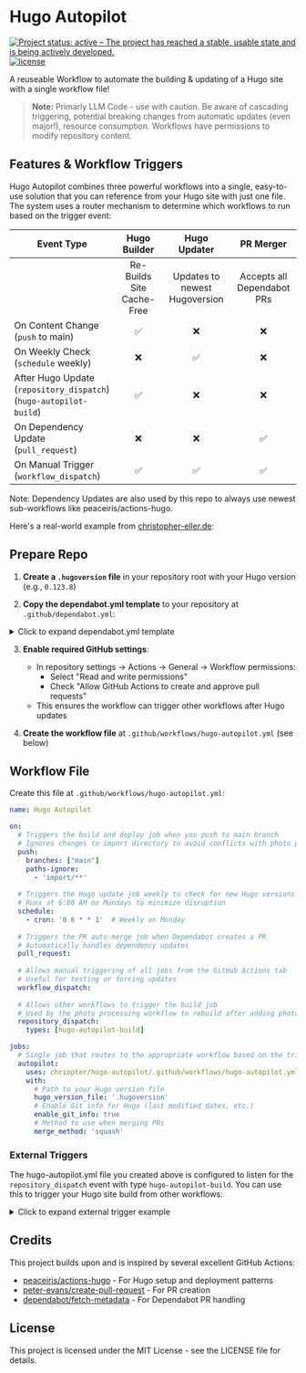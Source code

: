 # Hugo Autopilot

[![Project status: active – The project has reached a stable, usable state and is being actively developed.](https://www.repostatus.org/badges/latest/active.svg)](https://www.repostatus.org/#active)
[![license](https://img.shields.io/github/license/chriopter/hugo-autopilot.svg)](https://github.com/chriopter/hugo-autopilot/blob/main/LICENSE)

A reuseable Workflow to automate the building & updating of a Hugo site with a single workflow file!


> **Note:** Primarly LLM Code - use with caution. Be aware of cascading triggering, potential breaking changes from automatic updates (even major!), resource consumption. Workflows have permissions to modify repository content.


## Features & Workflow Triggers

Hugo Autopilot combines three powerful workflows into a single, easy-to-use solution that you can reference from your Hugo site with just one file. The system uses a router mechanism to determine which workflows to run based on the trigger event:

| Event Type | Hugo Builder | Hugo Updater | PR Merger |
|------------|:----------------------------------:|:-----------------------------------:|:------------------------------:|
| | Re-Builds Site Cache-Free | Updates to newest Hugoversion | Accepts all Dependabot PRs |
| On Content Change<br>(`push` to main) | ✅ | ❌ | ❌ |
| On Weekly Check<br>(`schedule` weekly) | ❌ | ✅ | ❌ |
| After Hugo Update<br>(`repository_dispatch`)<br>(`hugo-autopilot-build`) | ✅ | ❌ | ❌ |
| On Dependency Update<br>(`pull_request`) | ❌ | ❌ | ✅ |
| On Manual Trigger<br>(`workflow_dispatch`) | ✅ | ✅ | ✅ |

Note: Dependency Updates are also used by this repo to always use newest sub-workflows like peaceiris/actions-hugo.

Here's a real-world example from [christopher-eller.de](https://github.com/chriopter/christopher-eller.de):

## Prepare Repo

1. **Create a `.hugoversion` file** in your repository root with your Hugo version (e.g., `0.123.8`)

2. **Copy the dependabot.yml template** to your repository at `.github/dependabot.yml`:

<details>
<summary>Click to expand dependabot.yml template</summary>

```yaml
# Template: dependabot.yml
# Copy this file to your Hugo site repository at .github/dependabot.yml

version: 2
updates:
  # Maintain dependencies for GitHub Actions
  - package-ecosystem: "github-actions"
    directory: "/"
    schedule:
      interval: "weekly"
    # Limit to 5 open pull requests for version updates
    open-pull-requests-limit: 5
    # Add labels to pull requests
    labels:
      - "dependencies"
      - "github-actions"
    # Use custom commit message
    commit-message:
      prefix: "ci"
      include: "scope"
    # Group all updates together
    groups:
      github-actions:
        patterns:
          - "*"

  # Uncomment if using npm in your Hugo site (e.g., for JavaScript processing)
  # - package-ecosystem: "npm"
  #   directory: "/"
  #   schedule:
  #     interval: "monthly"
  #   open-pull-requests-limit: 5
  #   labels:
  #     - "dependencies"
  #     - "npm"
  #   commit-message:
  #     prefix: "build"
  #     include: "scope"
```
</details>

3. **Enable required GitHub settings**: 
   - In repository settings → Actions → General → Workflow permissions:
     - Select "Read and write permissions"
     - Check "Allow GitHub Actions to create and approve pull requests"
   - This ensures the workflow can trigger other workflows after Hugo updates

4. **Create the workflow file** at `.github/workflows/hugo-autopilot.yml` (see below)

## Workflow File

Create this file at `.github/workflows/hugo-autopilot.yml`:

```yaml
name: Hugo Autopilot

on:
  # Triggers the build and deploy job when you push to main branch
  # Ignores changes to import directory to avoid conflicts with photo processing
  push:
    branches: ["main"]
    paths-ignore:
      - 'import/**'
  
  # Triggers the Hugo update job weekly to check for new Hugo versions
  # Runs at 6:00 AM on Mondays to minimize disruption
  schedule:
    - cron: '0 6 * * 1'  # Weekly on Monday
  
  # Triggers the PR auto-merge job when Dependabot creates a PR
  # Automatically handles dependency updates
  pull_request:
  
  # Allows manual triggering of all jobs from the GitHub Actions tab
  # Useful for testing or forcing updates
  workflow_dispatch:
  
  # Allows other workflows to trigger the build job
  # Used by the photo processing workflow to rebuild after adding photos
  repository_dispatch:
    types: [hugo-autopilot-build]

jobs:
  # Single job that routes to the appropriate workflow based on the trigger
  autopilot:
    uses: chriopter/hugo-autopilot/.github/workflows/hugo-autopilot.yml@main
    with:
      # Path to your Hugo version file
      hugo_version_file: '.hugoversion'
      # Enable Git info for Hugo (last modified dates, etc.)
      enable_git_info: true
      # Method to use when merging PRs
      merge_method: 'squash'
```

### External Triggers

The hugo-autopilot.yml file you created above is configured to listen for the `repository_dispatch` event with type `hugo-autopilot-build`. You can use this to trigger your Hugo site build from other workflows:

<details>
<summary>Click to expand external trigger example</summary>

```yaml
# Add this to your other workflow files when you need to trigger a site rebuild
- name: Trigger Hugo site rebuild
  uses: peter-evans/repository-dispatch@v3
  with:
    # This targets your own repository
    token: ${{ secrets.GITHUB_TOKEN }}
    # This matches the event type in your hugo-autopilot.yml file
    event-type: hugo-autopilot-build
```
</details>

## Credits

This project builds upon and is inspired by several excellent GitHub Actions:

- [peaceiris/actions-hugo](https://github.com/peaceiris/actions-hugo) - For Hugo setup and deployment patterns
- [peter-evans/create-pull-request](https://github.com/peter-evans/create-pull-request) - For PR creation
- [dependabot/fetch-metadata](https://github.com/dependabot/fetch-metadata) - For Dependabot PR handling

## License

This project is licensed under the MIT License - see the LICENSE file for details.
